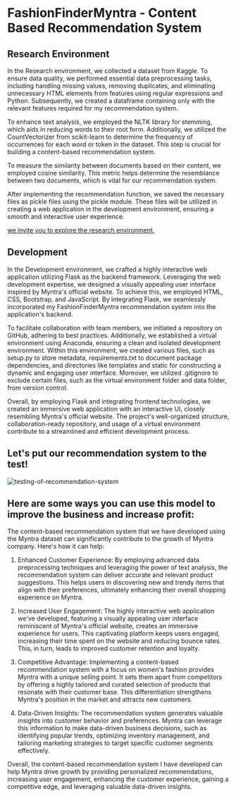 # FashionFinderMyntra - Content Based Recommendation System

## Research Environment
In the Research environment, we collected a dataset from Kaggle. To ensure data quality, we performed essential data preprocessing tasks, including handling missing values, removing duplicates, and eliminating unnecessary HTML elements from features using regular expressions and Python. Subsequently, we created a dataframe containing only with the relevant features required for my recommendation system.

To enhance text analysis, we employed the NLTK library for stemming, which aids in reducing words to their root form. Additionally, we utilized the CountVectorizer from scikit-learn to determine the frequency of occurrences for each word or token in the dataset. This step is crucial for building a content-based recommendation system.

To measure the similarity between documents based on their content, we employed cosine similarity. This metric helps determine the resemblance between two documents, which is vital for our recommendation system.

After implementing the recommendation function, we saved the necessary files as pickle files using the pickle module. These files will be utilized in creating a web application in the development environment, ensuring a smooth and interactive user experience.

[we invite you to explore the research environment.](https://github.com/MANMEET75/FashionFinderMyntra/blob/main/Myntra%20Fashion%20Product%20Content%20Based%20Recommendation%20System.ipynb)


## Development 
In the Development environment, we crafted a highly interactive web application utilizing Flask as the backend framework. Leveraging the web development expertise, we designed a visually appealing user interface inspired by Myntra's official website. To achieve this, we employed HTML, CSS, Bootstrap, and JavaScript. By integrating Flask, we seamlessly incorporated my FashionFinderMyntra recommendation system into the application's backend.

To facilitate collaboration with team members, we initiated a repository on GitHub, adhering to best practices. Additionally, we established a virtual environment using Anaconda, ensuring a clean and isolated development environment. Within this environment, we created various files, such as setup.py to store metadata, requirements.txt to document package dependencies, and directories like templates and static for constructing a dynamic and engaging user interface. Moreover, we utilized .gitignore to exclude certain files, such as the virtual environment folder and data folder, from version control.

Overall, by employing Flask and integrating frontend technologies, we created an immersive web application with an interactive UI, closely resembling Myntra's official website. The project's well-organized structure, collaboration-ready repository, and usage of a virtual environment contribute to a streamlined and efficient development process.

## Let's put our recommendation system to the test!
<img src="appdemo.gif" alt="testing-of-recommendation-system">


## Here are some ways you can use this model to improve the business and increase profit:
The content-based recommendation system that we have developed using the Myntra dataset can significantly contribute to the growth of Myntra company. Here's how it can help:

1) Enhanced Customer Experience: By employing advanced data preprocessing techniques and leveraging the power of text analysis, the recommendation system can deliver accurate and relevant product suggestions. This helps users in discovering new and trendy items that align with their preferences, ultimately enhancing their overall shopping experience on Myntra.

2) Increased User Engagement: The highly interactive web application we've developed, featuring a visually appealing user interface reminiscent of Myntra's official website, creates an immersive experience for users. This captivating platform keeps users engaged, increasing their time spent on the website and reducing bounce rates. This, in turn, leads to improved customer retention and loyalty.

3) Competitive Advantage: Implementing a content-based recommendation system with a focus on women's fashion provides Myntra with a unique selling point. It sets them apart from competitors by offering a highly tailored and curated selection of products that resonate with their customer base. This differentiation strengthens Myntra's position in the market and attracts new customers.

4) Data-Driven Insights: The recommendation system generates valuable insights into customer behavior and preferences. Myntra can leverage this information to make data-driven business decisions, such as identifying popular trends, optimizing inventory management, and tailoring marketing strategies to target specific customer segments effectively.

Overall, the content-based recommendation system I have developed can help Myntra drive growth by providing personalized recommendations, increasing user engagement, enhancing the customer experience, gaining a competitive edge, and leveraging valuable data-driven insights.


